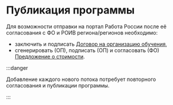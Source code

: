 # Публикация программы

Для возможности отправки на портал Работа России после её согласования с ФО и РОИВ региона/регионов необходимо:

* заключить и подписать [Договор на организацию обучения](../spravochniki/dogovor-na-organizaciyu-obucheniya/),
* сгенерировать (ОП), подписать (ОП) и согласовать (ФО) [Предложение о стоимости](../spravochniki/predlozhenie-o-stoimosti.md).&#x20;

:::danger

Добавление каждого нового потока потребует повторного согласования и публикации программы.

:::
